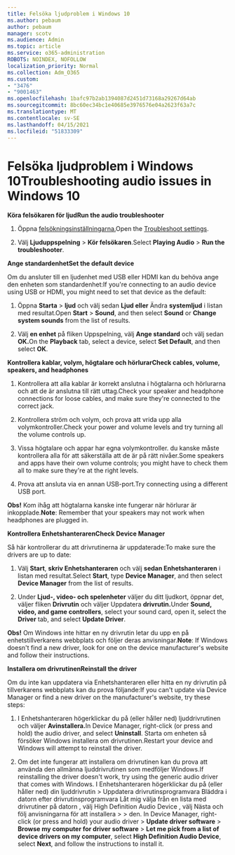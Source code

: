 ```yaml
---
title: Felsöka ljudproblem i Windows 10
ms.author: pebaum
author: pebaum
manager: scotv
ms.audience: Admin
ms.topic: article
ms.service: o365-administration
ROBOTS: NOINDEX, NOFOLLOW
localization_priority: Normal
ms.collection: Adm_O365
ms.custom:
- "3476"
- "9001463"
ms.openlocfilehash: 1bafc97b2ab1394087d2451d73168a29267d64ab
ms.sourcegitcommit: 8bc60ec34bc1e40685e3976576e04a2623f63a7c
ms.translationtype: MT
ms.contentlocale: sv-SE
ms.lasthandoff: 04/15/2021
ms.locfileid: "51833309"
---
```

# <a name="troubleshooting-audio-issues-in-windows-10"></a><span data-ttu-id="84b53-102">Felsöka ljudproblem i Windows 10</span><span class="sxs-lookup"><span data-stu-id="84b53-102">Troubleshooting audio issues in Windows 10</span></span>

<span data-ttu-id="84b53-103">**Köra felsökaren för ljud**</span><span class="sxs-lookup"><span data-stu-id="84b53-103">**Run the audio troubleshooter**</span></span>

1.  <span data-ttu-id="84b53-104">Öppna [felsökningsinställningarna.](ms-settings:troubleshoot)</span><span class="sxs-lookup"><span data-stu-id="84b53-104">Open the [Troubleshoot settings](ms-settings:troubleshoot).</span></span>

2.  <span data-ttu-id="84b53-105">Välj **Ljuduppspelning**  >  **Kör felsökaren**.</span><span class="sxs-lookup"><span data-stu-id="84b53-105">Select **Playing Audio** > **Run the troubleshooter**.</span></span>

<span data-ttu-id="84b53-106">**Ange standardenhet**</span><span class="sxs-lookup"><span data-stu-id="84b53-106">**Set the default device**</span></span>

<span data-ttu-id="84b53-107">Om du ansluter till en ljudenhet med USB eller HDMI kan du behöva ange den enheten som standardenhet:</span><span class="sxs-lookup"><span data-stu-id="84b53-107">If you're connecting to an audio device using USB or HDMI, you might need to set that device as the default:</span></span>

1. <span data-ttu-id="84b53-108">Öppna **Starta**  >  **ljud** och välj sedan **Ljud eller** Ändra **systemljud** i listan med resultat.</span><span class="sxs-lookup"><span data-stu-id="84b53-108">Open **Start** > **Sound**, and then select **Sound** or **Change system sounds** from the list of results.</span></span>

2.  <span data-ttu-id="84b53-109">Välj **en enhet** på fliken Uppspelning, välj **Ange standard** och välj sedan **OK.**</span><span class="sxs-lookup"><span data-stu-id="84b53-109">On the **Playback** tab, select a device, select **Set Default**, and then select **OK**.</span></span>

<span data-ttu-id="84b53-110">**Kontrollera kablar, volym, högtalare och hörlurar**</span><span class="sxs-lookup"><span data-stu-id="84b53-110">**Check cables, volume, speakers, and headphones**</span></span>

1. <span data-ttu-id="84b53-111">Kontrollera att alla kablar är korrekt anslutna i högtalarna och hörlurarna och att de är anslutna till rätt uttag.</span><span class="sxs-lookup"><span data-stu-id="84b53-111">Check your speaker and headphone connections for loose cables, and make sure they're connected to the correct jack.</span></span>

2. <span data-ttu-id="84b53-112">Kontrollera ström och volym, och prova att vrida upp alla volymkontroller.</span><span class="sxs-lookup"><span data-stu-id="84b53-112">Check your power and volume levels and try turning all the volume controls up.</span></span>

3. <span data-ttu-id="84b53-113">Vissa högtalare och appar har egna volymkontroller. du kanske måste kontrollera alla för att säkerställa att de är på rätt nivåer.</span><span class="sxs-lookup"><span data-stu-id="84b53-113">Some speakers and apps have their own volume controls; you might have to check them all to make sure they're at the right levels.</span></span>

4. <span data-ttu-id="84b53-114">Prova att ansluta via en annan USB-port.</span><span class="sxs-lookup"><span data-stu-id="84b53-114">Try connecting using a different USB port.</span></span>

<span data-ttu-id="84b53-115">**Obs!** Kom ihåg att högtalarna kanske inte fungerar när hörlurar är inkopplade.</span><span class="sxs-lookup"><span data-stu-id="84b53-115">**Note**: Remember that your speakers may not work when headphones are plugged in.</span></span>

<span data-ttu-id="84b53-116">**Kontrollera Enhetshanteraren**</span><span class="sxs-lookup"><span data-stu-id="84b53-116">**Check Device Manager**</span></span>

<span data-ttu-id="84b53-117">Så här kontrollerar du att drivrutinerna är uppdaterade:</span><span class="sxs-lookup"><span data-stu-id="84b53-117">To make sure the drivers are up to date:</span></span>

1. <span data-ttu-id="84b53-118">Välj **Start**, **skriv Enhetshanteraren** och välj **sedan Enhetshanteraren** i listan med resultat.</span><span class="sxs-lookup"><span data-stu-id="84b53-118">Select **Start**, type **Device Manager**, and then select **Device Manager** from the list of results.</span></span>

2. <span data-ttu-id="84b53-119">Under **Ljud-, video- och spelenheter** väljer du ditt ljudkort, öppnar det, väljer fliken **Drivrutin** och väljer Uppdatera **drivrutin.**</span><span class="sxs-lookup"><span data-stu-id="84b53-119">Under **Sound, video, and game controllers**, select your sound card, open it, select the **Driver** tab, and select **Update Driver**.</span></span>

<span data-ttu-id="84b53-120">**Obs!** Om Windows inte hittar en ny drivrutin letar du upp en på enhetstillverkarens webbplats och följer deras anvisningar.</span><span class="sxs-lookup"><span data-stu-id="84b53-120">**Note**: If Windows doesn't find a new driver, look for one on the device manufacturer's website and follow their instructions.</span></span>

<span data-ttu-id="84b53-121">**Installera om drivrutinen**</span><span class="sxs-lookup"><span data-stu-id="84b53-121">**Reinstall the driver**</span></span>

<span data-ttu-id="84b53-122">Om du inte kan uppdatera via Enhetshanteraren eller hitta en ny drivrutin på tillverkarens webbplats kan du prova följande:</span><span class="sxs-lookup"><span data-stu-id="84b53-122">If you can't update via Device Manager or find a new driver on the manufacturer's website, try these steps:</span></span>

1. <span data-ttu-id="84b53-123">I Enhetshanteraren högerklickar du på (eller håller ned) ljuddrivrutinen och väljer **Avinstallera.**</span><span class="sxs-lookup"><span data-stu-id="84b53-123">In Device Manager, right-click (or press and hold) the audio driver, and select **Uninstall**.</span></span> <span data-ttu-id="84b53-124">Starta om enheten så försöker Windows installera om drivrutinen.</span><span class="sxs-lookup"><span data-stu-id="84b53-124">Restart your device and Windows will attempt to reinstall the driver.</span></span>

2. <span data-ttu-id="84b53-125">Om det inte fungerar att installera om drivrutinen kan du prova att använda den allmänna ljuddrivrutinen som medföljer Windows.</span><span class="sxs-lookup"><span data-stu-id="84b53-125">If reinstalling the driver doesn't work, try using the generic audio driver that comes with Windows.</span></span> <span data-ttu-id="84b53-126">I Enhetshanteraren högerklickar du på (eller håller ned) din ljuddrivrutin > Uppdatera drivrutinsprogramvara Bläddra i datorn efter drivrutinsprogramvara Låt mig välja från en lista med drivrutiner på datorn , välj High Definition Audio Device , välj Nästa och följ anvisningarna för att installera  >    >  den.  </span><span class="sxs-lookup"><span data-stu-id="84b53-126">In Device Manager, right-click (or press and hold) your audio driver > **Update driver software** > **Browse my computer for driver software** > **Let me pick from a list of device drivers on my computer**, select **High Definition Audio Device**, select **Next**, and follow the instructions to install it.</span></span>
